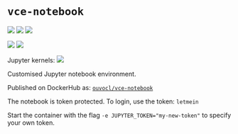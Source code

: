 # `vce-notebook`
![](https://img.shields.io/badge/linux-x86_64-blue) ![](https://img.shields.io/badge/linux-armv7l-blue)  ![](https://img.shields.io/badge/linux-armv64-blue)

![](https://img.shields.io/badge/RPi-32bitOS-red) ![](https://img.shields.io/badge/RPi-64bitOS-red)

Jupyter kernels: ![](https://img.shields.io/badge/python-3.8-blue)

Customised Jupyter notebook environment.

Published on DockerHub as: [`ouvocl/vce-notebook`](https://hub.docker.com/r/ouvocl/vce-notebook)

The notebook is token protected. To login, use the token: `letmein`

Start the container with the flag `-e JUPYTER_TOKEN="my-new-token"` to specify your own token.
